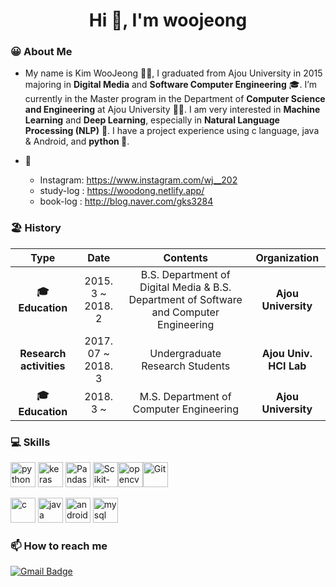 <h1 align="center">Hi 👋, I'm woojeong</h1>

### 😀 About Me

- My name is Kim WooJeong 👩🏻, I graduated from Ajou University in 2015 majoring in **Digital Media** and **Software Computer Engineering** 🎓. I’m currently in the Master program in the Department of **Computer Science and Engineering** at Ajou University 🏃‍♀️.  I am very interested in **Machine Learning** and **Deep Learning**, especially in **Natural Language Processing (NLP)** 🔭. I have a project experience using c language, java & Android, and **python 💪**. 

- 👻
  - Instagram: https://www.instagram.com/wj__202
  - study-log : https://woodong.netlify.app/
  - book-log : http://blog.naver.com/gks3284

### 🏖 History
| **Type** | **Date** | **Contents** | **Organization** |
|:--------:|:--------:|:--------:|:--------:|
| **🎓 Education** | 2015. 3 ~ 2018. 2 | B.S. Department of Digital Media & B.S. Department of Software and Computer Engineering | **Ajou University** |
| **Research activities** | 2017. 07 ~ 2018. 3 | Undergraduate Research Students | **Ajou Univ. HCI Lab** |
| **🎓 Education** | 2018. 3 ~ | M.S.  Department of Computer Engineering | **Ajou University** |

### 💻 Skills
<div>
<img src="https://devicons.github.io/devicon/devicon.git/icons/python/python-original.svg" alt="python" width="40" height="40"/> <img src="https://upload.wikimedia.org/wikipedia/commons/thumb/a/ae/Keras_logo.svg/1024px-Keras_logo.svg.png" alt="keras" width="40" height="40"/> <img src="https://avatars1.githubusercontent.com/u/21206976?s=200&v=4" alt="Pandas" width="40px"/> <img src="https://avatars2.githubusercontent.com/u/365630?s=200&v=4" alt="Scikit-learn" width="40px" /><img src="https://www.vectorlogo.zone/logos/opencv/opencv-icon.svg" alt="opencv" width="40" height="40"/><img src="https://user-images.githubusercontent.com/32125218/89159419-6c847c80-d5aa-11ea-8421-2301fbc9c917.png" alt="Git" width="40px" />
  
<p align="left"> <img src="https://devicons.github.io/devicon/devicon.git/icons/c/c-original.svg" alt="c" width="40" height="40"/>  <img src="https://devicons.github.io/devicon/devicon.git/icons/java/java-original-wordmark.svg" alt="java" width="40" height="40"/> <img src="https://devicons.github.io/devicon/devicon.git/icons/android/android-original-wordmark.svg" alt="android" width="40" height="40"/> <img src="https://devicons.github.io/devicon/devicon.git/icons/mysql/mysql-original-wordmark.svg" alt="mysql" width="40" height="40"/> 

</div>


### 📫 How to reach me
[![Gmail Badge](https://img.shields.io/badge/Gmail-d14836?style=flat-square&logo=Gmail&logoColor=white&link=mailto:harimkang4422@gmail.com)](gks3284@ajou.ac.kr:) 
